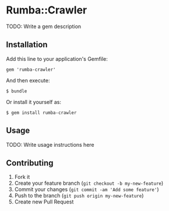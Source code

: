# Rumba::Crawler

TODO: Write a gem description

## Installation

Add this line to your application's Gemfile:

    gem 'rumba-crawler'

And then execute:

    $ bundle

Or install it yourself as:

    $ gem install rumba-crawler

## Usage

TODO: Write usage instructions here

## Contributing

1. Fork it
2. Create your feature branch (`git checkout -b my-new-feature`)
3. Commit your changes (`git commit -am 'Add some feature'`)
4. Push to the branch (`git push origin my-new-feature`)
5. Create new Pull Request
